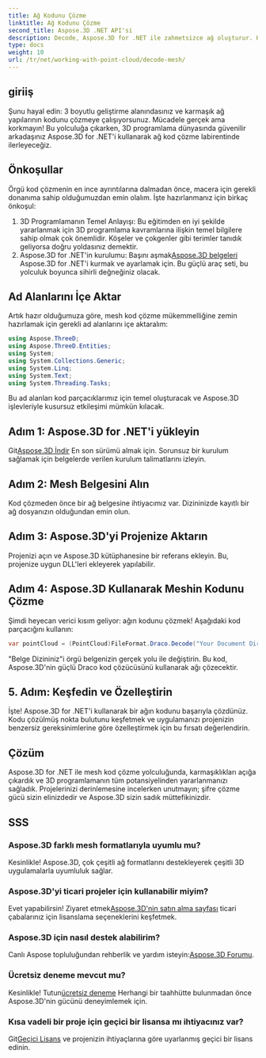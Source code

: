 ```yaml
---
title: Ağ Kodunu Çözme
linktitle: Ağ Kodunu Çözme
second_title: Aspose.3D .NET API'si
description: Decode, Aspose.3D for .NET ile zahmetsizce ağ oluşturur. Kesintisiz 3D programlamaya açılan kapınız. Projelerinizi keşfedin, özelleştirin ve geliştirin.
type: docs
weight: 10
url: /tr/net/working-with-point-cloud/decode-mesh/
---
```

## giriiş
Şunu hayal edin: 3 boyutlu geliştirme alanındasınız ve karmaşık ağ yapılarının kodunu çözmeye çalışıyorsunuz. Mücadele gerçek ama korkmayın! Bu yolculuğa çıkarken, 3D programlama dünyasında güvenilir arkadaşınız Aspose.3D for .NET'i kullanarak ağ kod çözme labirentinde ilerleyeceğiz.
## Önkoşullar
Örgü kod çözmenin en ince ayrıntılarına dalmadan önce, macera için gerekli donanıma sahip olduğumuzdan emin olalım. İşte hazırlanmanız için birkaç önkoşul:
1. 3D Programlamanın Temel Anlayışı:
   Bu eğitimden en iyi şekilde yararlanmak için 3D programlama kavramlarına ilişkin temel bilgilere sahip olmak çok önemlidir. Köşeler ve çokgenler gibi terimler tanıdık geliyorsa doğru yoldasınız demektir.
2. Aspose.3D for .NET'in kurulumu:
    Başını aşmak[Aspose.3D belgeleri](https://reference.aspose.com/3d/net/) Aspose.3D for .NET'i kurmak ve ayarlamak için. Bu güçlü araç seti, bu yolculuk boyunca sihirli değneğiniz olacak.
## Ad Alanlarını İçe Aktar
Artık hazır olduğumuza göre, mesh kod çözme mükemmelliğine zemin hazırlamak için gerekli ad alanlarını içe aktaralım:
```csharp
using Aspose.ThreeD;
using Aspose.ThreeD.Entities;
using System;
using System.Collections.Generic;
using System.Linq;
using System.Text;
using System.Threading.Tasks;
```
Bu ad alanları kod parçacıklarımız için temel oluşturacak ve Aspose.3D işlevleriyle kusursuz etkileşimi mümkün kılacak.
## Adım 1: Aspose.3D for .NET'i yükleyin
   
 Git[Aspose.3D İndir](https://releases.aspose.com/3d/net/) En son sürümü almak için. Sorunsuz bir kurulum sağlamak için belgelerde verilen kurulum talimatlarını izleyin.
## Adım 2: Mesh Belgesini Alın
Kod çözmeden önce bir ağ belgesine ihtiyacımız var. Dizininizde kayıtlı bir ağ dosyanızın olduğundan emin olun.
## Adım 3: Aspose.3D'yi Projenize Aktarın
Projenizi açın ve Aspose.3D kütüphanesine bir referans ekleyin. Bu, projenize uygun DLL'leri ekleyerek yapılabilir.
## Adım 4: Aspose.3D Kullanarak Meshin Kodunu Çözme
Şimdi heyecan verici kısım geliyor: ağın kodunu çözmek! Aşağıdaki kod parçacığını kullanın:
```csharp
var pointCloud = (PointCloud)FileFormat.Draco.Decode("Your Document Directory" + "point_cloud_no_qp.drc");
```
"Belge Dizininiz"i örgü belgenizin gerçek yolu ile değiştirin. Bu kod, Aspose.3D'nin güçlü Draco kod çözücüsünü kullanarak ağı çözecektir.
## 5. Adım: Keşfedin ve Özelleştirin
İşte! Aspose.3D for .NET'i kullanarak bir ağın kodunu başarıyla çözdünüz. Kodu çözülmüş nokta bulutunu keşfetmek ve uygulamanızı projenizin benzersiz gereksinimlerine göre özelleştirmek için bu fırsatı değerlendirin.
## Çözüm
Aspose.3D for .NET ile mesh kod çözme yolculuğunda, karmaşıklıkları açığa çıkardık ve 3D programlamanın tüm potansiyelinden yararlanmanızı sağladık. Projelerinizi derinlemesine incelerken unutmayın; şifre çözme gücü sizin elinizdedir ve Aspose.3D sizin sadık müttefikinizdir.
## SSS
### Aspose.3D farklı mesh formatlarıyla uyumlu mu?
Kesinlikle! Aspose.3D, çok çeşitli ağ formatlarını destekleyerek çeşitli 3D uygulamalarla uyumluluk sağlar.
### Aspose.3D'yi ticari projeler için kullanabilir miyim?
 Evet yapabilirsin! Ziyaret etmek[Aspose.3D'nin satın alma sayfası](https://purchase.aspose.com/buy) ticari çabalarınız için lisanslama seçeneklerini keşfetmek.
### Aspose.3D için nasıl destek alabilirim?
 Canlı Aspose topluluğundan rehberlik ve yardım isteyin:[Aspose.3D Forumu](https://forum.aspose.com/c/3d/18).
### Ücretsiz deneme mevcut mu?
 Kesinlikle! Tutun[ücretsiz deneme](https://releases.aspose.com/) Herhangi bir taahhütte bulunmadan önce Aspose.3D'nin gücünü deneyimlemek için.
### Kısa vadeli bir proje için geçici bir lisansa mı ihtiyacınız var?
 Git[Geçici Lisans](https://purchase.aspose.com/temporary-license/) ve projenizin ihtiyaçlarına göre uyarlanmış geçici bir lisans edinin.
